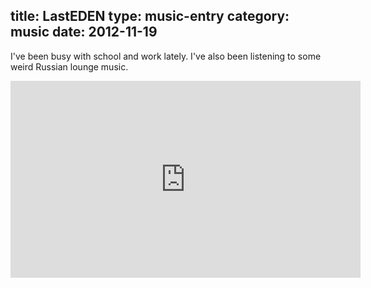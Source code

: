 title: LastEDEN
type: music-entry
category: music
date: 2012-11-19
---

I've been busy with school and work lately. I've also been listening to some weird Russian lounge music.

<iframe width="560" height="315" src="http://www.youtube.com/embed/k0qhrokCHwU" frameborder="0" allowfullscreen></iframe>
